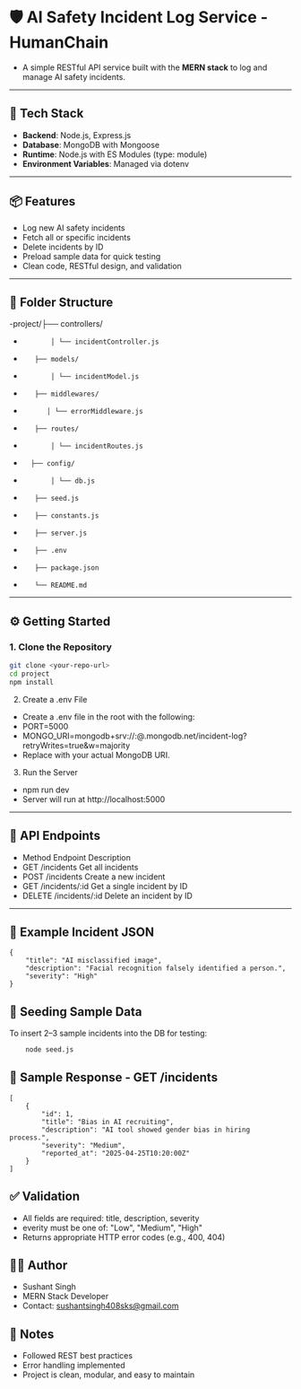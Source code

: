 # 🛡️ AI Safety Incident Log Service - HumanChain

- A simple RESTful API service built with the **MERN stack** to log and manage AI safety incidents.

---

## 🚀 Tech Stack

- **Backend**: Node.js, Express.js
- **Database**: MongoDB with Mongoose
- **Runtime**: Node.js with ES Modules (type: module)
- **Environment Variables**: Managed via dotenv

---

## 📦 Features

- Log new AI safety incidents
- Fetch all or specific incidents
- Delete incidents by ID
- Preload sample data for quick testing
- Clean code, RESTful design, and validation

---

## 📁 Folder Structure

-project/├── controllers/ 
-            │ └── incidentController.js 
-        ├── models/ 
-            │ └── incidentModel.js 
-        ├── middlewares/ 
-           │ └── errorMiddleware.js 
-        ├── routes/ 
-            │ └── incidentRoutes.js 
-       ├── config/ 
-            │ └── db.js 
-        ├── seed.js 
-        ├── constants.js 
-        ├── server.js 
-        ├── .env 
-        ├── package.json 
-        └── README.md


---

## ⚙️ Getting Started

### 1. Clone the Repository
```bash
git clone <your-repo-url>
cd project
npm install
```
2. Create a .env File
-    Create a .env file in the root with the following:
-    PORT=5000
-    MONGO_URI=mongodb+srv://<username>:<password>@<cluster>.mongodb.net/incident-log?retryWrites=true&w=majority
-    Replace with your actual MongoDB URI.
 
3. Run the Server
-    npm run dev
- Server will run at http://localhost:5000

---


## 🧪 API Endpoints

- Method	       Endpoint	        Description
- GET	           /incidents	    Get all incidents
- POST	            /incidents	    Create a new incident
- GET	           /incidents/:id	Get a single incident by ID
- DELETE	       /incidents/:id	Delete an incident by ID

---

## 📝 Example Incident JSON
    {
        "title": "AI misclassified image",
        "description": "Facial recognition falsely identified a person.",
        "severity": "High"
    }


## 🌱 Seeding Sample Data
To insert 2–3 sample incidents into the DB for testing:
```bash
    node seed.js
```


## 📮 Sample Response - GET /incidents
    [
        {
            "id": 1,
            "title": "Bias in AI recruiting",
            "description": "AI tool showed gender bias in hiring process.",
            "severity": "Medium",
            "reported_at": "2025-04-25T10:20:00Z"
        }
    ]


## ✅ Validation
- All fields are required: title, description, severity
- everity must be one of: "Low", "Medium", "High"
- Returns appropriate HTTP error codes (e.g., 400, 404)


## 👨‍💻 Author
- Sushant Singh
- MERN Stack Developer
- Contact: sushantsingh408sks@gmail.com

## 🧠 Notes
- Followed REST best practices
- Error handling implemented
- Project is clean, modular, and easy to maintain
